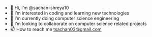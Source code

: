 - 👋 Hi, I’m @sachan-shreya10
- 👀 I’m interested in coding and learning new technologies
- 🌱 I’m currently doing computer science engineering
- 💞️ I’m looking to collaborate on computer science related projects
- 📫 How to reach me tsachan03@gmail.com


